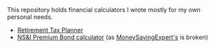 This repository holds financial calculators I wrote mostly for my own personal needs.

* [Retirement Tax Planner](rtp/README.md)
* [NS&I Premium Bond calculator](nsandi_nsandi_premium_bonds.py) (as [MoneySavingExpert's](https://www.moneysavingexpert.com/savings/premium-bonds-calculator/) is broken)
